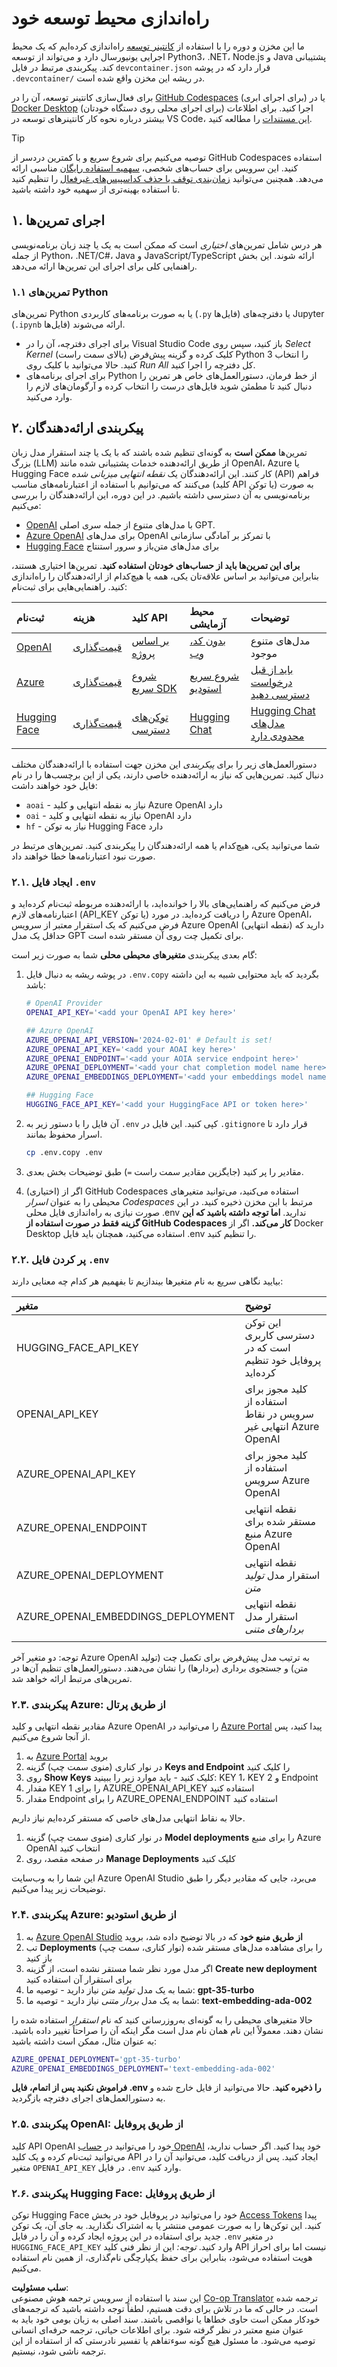 <!--
CO_OP_TRANSLATOR_METADATA:
{
  "original_hash": "f12faf55ab620aef9f6761679b7ac68b",
  "translation_date": "2025-07-09T07:22:34+00:00",
  "source_file": "00-course-setup/SETUP.md",
  "language_code": "fa"
}
-->
# راه‌اندازی محیط توسعه خود

ما این مخزن و دوره را با استفاده از [کانتینر توسعه](https://containers.dev?WT.mc_id=academic-105485-koreyst) راه‌اندازی کرده‌ایم که یک محیط اجرایی یونیورسال دارد و می‌تواند از توسعه Python3، .NET، Node.js و Java پشتیبانی کند. پیکربندی مرتبط در فایل `devcontainer.json` قرار دارد که در پوشه `.devcontainer/` در ریشه این مخزن واقع شده است.

برای فعال‌سازی کانتینر توسعه، آن را در [GitHub Codespaces](https://docs.github.com/en/codespaces/overview?WT.mc_id=academic-105485-koreyst) (برای اجرای ابری) یا در [Docker Desktop](https://docs.docker.com/desktop/?WT.mc_id=academic-105485-koreyst) (برای اجرای محلی روی دستگاه خودتان) اجرا کنید. برای اطلاعات بیشتر درباره نحوه کار کانتینرهای توسعه در VS Code، [این مستندات](https://code.visualstudio.com/docs/devcontainers/containers?WT.mc_id=academic-105485-koreyst) را مطالعه کنید.

> [!TIP]  
> توصیه می‌کنیم برای شروع سریع و با کمترین دردسر از GitHub Codespaces استفاده کنید. این سرویس برای حساب‌های شخصی، [سهمیه استفاده رایگان](https://docs.github.com/billing/managing-billing-for-github-codespaces/about-billing-for-github-codespaces#monthly-included-storage-and-core-hours-for-personal-accounts?WT.mc_id=academic-105485-koreyst) مناسبی ارائه می‌دهد. همچنین می‌توانید [زمان‌بندی توقف یا حذف کد‌اسپیس‌های غیرفعال](https://docs.github.com/codespaces/setting-your-user-preferences/setting-your-timeout-period-for-github-codespaces?WT.mc_id=academic-105485-koreyst) را تنظیم کنید تا استفاده بهینه‌تری از سهمیه خود داشته باشید.

## ۱. اجرای تمرین‌ها

هر درس شامل تمرین‌های _اختیاری_ است که ممکن است به یک یا چند زبان برنامه‌نویسی از جمله Python، .NET/C#، Java و JavaScript/TypeScript ارائه شوند. این بخش راهنمایی کلی برای اجرای این تمرین‌ها ارائه می‌دهد.

### ۱.۱ تمرین‌های Python

تمرین‌های Python یا به صورت برنامه‌های کاربردی (`.py` فایل‌ها) یا دفترچه‌های Jupyter (`.ipynb` فایل‌ها) ارائه می‌شوند.  
- برای اجرای دفترچه، آن را در Visual Studio Code باز کنید، سپس روی _Select Kernel_ (بالای سمت راست) کلیک کرده و گزینه پیش‌فرض Python 3 را انتخاب کنید. حالا می‌توانید با کلیک روی _Run All_ کل دفترچه را اجرا کنید.  
- برای اجرای برنامه‌های Python از خط فرمان، دستورالعمل‌های خاص هر تمرین را دنبال کنید تا مطمئن شوید فایل‌های درست را انتخاب کرده و آرگومان‌های لازم را وارد می‌کنید.

## ۲. پیکربندی ارائه‌دهندگان

تمرین‌ها **ممکن است** به گونه‌ای تنظیم شده باشند که با یک یا چند استقرار مدل زبان بزرگ (LLM) از طریق ارائه‌دهنده خدمات پشتیبانی شده مانند OpenAI، Azure یا Hugging Face کار کنند. این ارائه‌دهندگان یک _نقطه انتهایی میزبانی شده_ (API) فراهم می‌کنند که می‌توانیم با استفاده از اعتبارنامه‌های مناسب (کلید API یا توکن) به صورت برنامه‌نویسی به آن دسترسی داشته باشیم. در این دوره، این ارائه‌دهندگان را بررسی می‌کنیم:

 - [OpenAI](https://platform.openai.com/docs/models?WT.mc_id=academic-105485-koreyst) با مدل‌های متنوع از جمله سری اصلی GPT.
 - [Azure OpenAI](https://learn.microsoft.com/azure/ai-services/openai/?WT.mc_id=academic-105485-koreyst) برای مدل‌های OpenAI با تمرکز بر آمادگی سازمانی
 - [Hugging Face](https://huggingface.co/docs/hub/index?WT.mc_id=academic-105485-koreyst) برای مدل‌های متن‌باز و سرور استنتاج

**برای این تمرین‌ها باید از حساب‌های خودتان استفاده کنید**. تمرین‌ها اختیاری هستند، بنابراین می‌توانید بر اساس علاقه‌تان یکی، همه یا هیچ‌کدام از ارائه‌دهندگان را راه‌اندازی کنید. راهنمایی‌هایی برای ثبت‌نام:

| ثبت‌نام | هزینه | کلید API | محیط آزمایشی | توضیحات |
|:---|:---|:---|:---|:---|
| [OpenAI](https://platform.openai.com/signup?WT.mc_id=academic-105485-koreyst) | [قیمت‌گذاری](https://openai.com/pricing#language-models?WT.mc_id=academic-105485-koreyst) | [بر اساس پروژه](https://platform.openai.com/api-keys?WT.mc_id=academic-105485-koreyst) | [بدون کد، وب](https://platform.openai.com/playground?WT.mc_id=academic-105485-koreyst) | مدل‌های متنوع موجود |
| [Azure](https://aka.ms/azure/free?WT.mc_id=academic-105485-koreyst) | [قیمت‌گذاری](https://azure.microsoft.com/pricing/details/cognitive-services/openai-service/?WT.mc_id=academic-105485-koreyst) | [شروع سریع SDK](https://learn.microsoft.com/azure/ai-services/openai/quickstart?WT.mc_id=academic-105485-koreyst) | [شروع سریع استودیو](https://learn.microsoft.com/azure/ai-services/openai/quickstart?WT.mc_id=academic-105485-koreyst) | [باید از قبل درخواست دسترسی دهید](https://learn.microsoft.com/azure/ai-services/openai/?WT.mc_id=academic-105485-koreyst) |
| [Hugging Face](https://huggingface.co/join?WT.mc_id=academic-105485-koreyst) | [قیمت‌گذاری](https://huggingface.co/pricing) | [توکن‌های دسترسی](https://huggingface.co/docs/hub/security-tokens?WT.mc_id=academic-105485-koreyst) | [Hugging Chat](https://huggingface.co/chat/?WT.mc_id=academic-105485-koreyst) | [Hugging Chat مدل‌های محدودی دارد](https://huggingface.co/chat/models?WT.mc_id=academic-105485-koreyst) |
| | | | | |

دستورالعمل‌های زیر را برای _پیکربندی_ این مخزن جهت استفاده با ارائه‌دهندگان مختلف دنبال کنید. تمرین‌هایی که نیاز به ارائه‌دهنده خاصی دارند، یکی از این برچسب‌ها را در نام فایل خود خواهند داشت:  
 - `aoai` - نیاز به نقطه انتهایی و کلید Azure OpenAI دارد  
 - `oai` - نیاز به نقطه انتهایی و کلید OpenAI دارد  
 - `hf` - نیاز به توکن Hugging Face دارد  

شما می‌توانید یکی، هیچ‌کدام یا همه ارائه‌دهندگان را پیکربندی کنید. تمرین‌های مرتبط در صورت نبود اعتبارنامه‌ها خطا خواهند داد.

### ۲.۱. ایجاد فایل `.env`

فرض می‌کنیم که راهنمایی‌های بالا را خوانده‌اید، با ارائه‌دهنده مربوطه ثبت‌نام کرده‌اید و اعتبارنامه‌های لازم (API_KEY یا توکن) را دریافت کرده‌اید. در مورد Azure OpenAI، فرض می‌کنیم که یک استقرار معتبر از سرویس Azure OpenAI (نقطه انتهایی) دارید که حداقل یک مدل GPT برای تکمیل چت روی آن مستقر شده است.

گام بعدی پیکربندی **متغیرهای محیطی محلی** شما به صورت زیر است:

1. در پوشه ریشه به دنبال فایل `.env.copy` بگردید که باید محتوایی شبیه به این داشته باشد:

   ```bash
   # OpenAI Provider
   OPENAI_API_KEY='<add your OpenAI API key here>'

   ## Azure OpenAI
   AZURE_OPENAI_API_VERSION='2024-02-01' # Default is set!
   AZURE_OPENAI_API_KEY='<add your AOAI key here>'
   AZURE_OPENAI_ENDPOINT='<add your AOIA service endpoint here>'
   AZURE_OPENAI_DEPLOYMENT='<add your chat completion model name here>' 
   AZURE_OPENAI_EMBEDDINGS_DEPLOYMENT='<add your embeddings model name here>'

   ## Hugging Face
   HUGGING_FACE_API_KEY='<add your HuggingFace API or token here>'
   ```

2. آن فایل را با دستور زیر به `.env` کپی کنید. این فایل در `.gitignore` قرار دارد تا اسرار محفوظ بمانند.

   ```bash
   cp .env.copy .env
   ```

3. مقادیر را پر کنید (جایگزین مقادیر سمت راست `=`) طبق توضیحات بخش بعدی.

3. (اختیاری) اگر از GitHub Codespaces استفاده می‌کنید، می‌توانید متغیرهای محیطی را به عنوان _اسرار Codespaces_ مرتبط با این مخزن ذخیره کنید. در این صورت نیازی به راه‌اندازی فایل محلی .env ندارید. **اما توجه داشته باشید که این گزینه فقط در صورت استفاده از GitHub Codespaces کار می‌کند.** اگر از Docker Desktop استفاده می‌کنید، همچنان باید فایل .env را تنظیم کنید.

### ۲.۲. پر کردن فایل `.env`

بیایید نگاهی سریع به نام متغیرها بیندازیم تا بفهمیم هر کدام چه معنایی دارند:

| متغیر | توضیح |
| :--- | :--- |
| HUGGING_FACE_API_KEY | این توکن دسترسی کاربری است که در پروفایل خود تنظیم کرده‌اید |
| OPENAI_API_KEY | کلید مجوز برای استفاده از سرویس در نقاط انتهایی غیر Azure OpenAI |
| AZURE_OPENAI_API_KEY | کلید مجوز برای استفاده از سرویس Azure OpenAI |
| AZURE_OPENAI_ENDPOINT | نقطه انتهایی مستقر شده برای منبع Azure OpenAI |
| AZURE_OPENAI_DEPLOYMENT | نقطه انتهایی استقرار مدل _تولید متن_ |
| AZURE_OPENAI_EMBEDDINGS_DEPLOYMENT | نقطه انتهایی استقرار مدل _بردارهای متنی_ |
| | |

توجه: دو متغیر آخر Azure OpenAI به ترتیب مدل پیش‌فرض برای تکمیل چت (تولید متن) و جستجوی برداری (بردارها) را نشان می‌دهند. دستورالعمل‌های تنظیم آن‌ها در تمرین‌های مرتبط ارائه خواهد شد.

### ۲.۳. پیکربندی Azure: از طریق پرتال

مقادیر نقطه انتهایی و کلید Azure OpenAI را می‌توانید در [Azure Portal](https://portal.azure.com?WT.mc_id=academic-105485-koreyst) پیدا کنید، پس از آنجا شروع می‌کنیم.

1. به [Azure Portal](https://portal.azure.com?WT.mc_id=academic-105485-koreyst) بروید  
1. در نوار کناری (منوی سمت چپ) گزینه **Keys and Endpoint** را کلیک کنید  
1. روی **Show Keys** کلیک کنید - باید موارد زیر را ببینید: KEY 1، KEY 2 و Endpoint  
1. مقدار KEY 1 را برای AZURE_OPENAI_API_KEY استفاده کنید  
1. مقدار Endpoint را برای AZURE_OPENAI_ENDPOINT استفاده کنید  

حالا به نقاط انتهایی مدل‌های خاصی که مستقر کرده‌ایم نیاز داریم.

1. در نوار کناری (منوی سمت چپ) گزینه **Model deployments** را برای منبع Azure OpenAI انتخاب کنید  
1. در صفحه مقصد، روی **Manage Deployments** کلیک کنید  

این شما را به وب‌سایت Azure OpenAI Studio می‌برد، جایی که مقادیر دیگر را طبق توضیحات زیر پیدا می‌کنیم.

### ۲.۴. پیکربندی Azure: از طریق استودیو

1. به [Azure OpenAI Studio](https://oai.azure.com?WT.mc_id=academic-105485-koreyst) **از طریق منبع خود** که در بالا توضیح داده شد، بروید  
1. تب **Deployments** (نوار کناری، سمت چپ) را برای مشاهده مدل‌های مستقر شده باز کنید  
1. اگر مدل مورد نظر شما مستقر نشده است، از گزینه **Create new deployment** برای استقرار آن استفاده کنید  
1. شما به یک مدل _تولید متن_ نیاز دارید - توصیه ما: **gpt-35-turbo**  
1. شما به یک مدل _بردار متنی_ نیاز دارید - توصیه ما: **text-embedding-ada-002**  

حالا متغیرهای محیطی را به گونه‌ای به‌روزرسانی کنید که نام _استقرار_ استفاده شده را نشان دهند. معمولاً این نام همان نام مدل است مگر اینکه آن را صراحتاً تغییر داده باشید. به عنوان مثال، ممکن است داشته باشید:

```bash
AZURE_OPENAI_DEPLOYMENT='gpt-35-turbo'
AZURE_OPENAI_EMBEDDINGS_DEPLOYMENT='text-embedding-ada-002'
```

**فراموش نکنید پس از اتمام، فایل .env را ذخیره کنید**. حالا می‌توانید از فایل خارج شده و به دستورالعمل‌های اجرای دفترچه بازگردید.

### ۲.۵. پیکربندی OpenAI: از طریق پروفایل

کلید API OpenAI خود را می‌توانید در [حساب OpenAI](https://platform.openai.com/api-keys?WT.mc_id=academic-105485-koreyst) خود پیدا کنید. اگر حساب ندارید، می‌توانید ثبت‌نام کرده و یک کلید API ایجاد کنید. پس از دریافت کلید، می‌توانید آن را در متغیر `OPENAI_API_KEY` در فایل `.env` وارد کنید.

### ۲.۶. پیکربندی Hugging Face: از طریق پروفایل

توکن Hugging Face خود را می‌توانید در پروفایل خود در بخش [Access Tokens](https://huggingface.co/settings/tokens?WT.mc_id=academic-105485-koreyst) پیدا کنید. این توکن‌ها را به صورت عمومی منتشر یا به اشتراک نگذارید. به جای آن، یک توکن جدید برای استفاده در این پروژه ایجاد کرده و آن را در فایل `.env` در متغیر `HUGGING_FACE_API_KEY` وارد کنید. _توجه:_ این از نظر فنی کلید API نیست اما برای احراز هویت استفاده می‌شود، بنابراین برای حفظ یکپارچگی نام‌گذاری، از همین نام استفاده می‌کنیم.

**سلب مسئولیت**:  
این سند با استفاده از سرویس ترجمه هوش مصنوعی [Co-op Translator](https://github.com/Azure/co-op-translator) ترجمه شده است. در حالی که ما در تلاش برای دقت هستیم، لطفاً توجه داشته باشید که ترجمه‌های خودکار ممکن است حاوی خطاها یا نواقصی باشند. سند اصلی به زبان بومی خود باید به عنوان منبع معتبر در نظر گرفته شود. برای اطلاعات حیاتی، ترجمه حرفه‌ای انسانی توصیه می‌شود. ما مسئول هیچ گونه سوءتفاهم یا تفسیر نادرستی که از استفاده از این ترجمه ناشی شود، نیستیم.